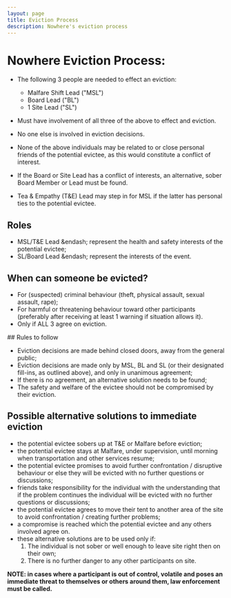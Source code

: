 ```yaml
---
layout: page
title: Eviction Process
description: Nowhere's eviction process
---
```

# **Nowhere Eviction Process:**

- The following 3 people are needed to effect an eviction:
   - Malfare Shift Lead ("MSL")
   - Board Lead ("BL")
   - 1 Site Lead ("SL")

- Must have involvement of all three of the above to effect and
    eviction.

- No one else is involved in eviction decisions. 

- None of the above individuals may be related to or close personal
    friends of the potential evictee, as this would constitute a
    conflict of interest.

- If the Board or Site Lead has a conflict of interests, an
    alternative, sober Board Member or Lead must be found.

- Tea & Empathy (T&E) Lead may step in for MSL if the latter has
    personal ties to the potential evictee.

## Roles

 - MSL/T&E Lead &endash; represent the health and safety interests of
     the potential evictee;
 - SL/Board Lead &endash; represent the interests of the event.

## When can someone be evicted?

 - For (suspected) criminal behaviour (theft, physical assault, sexual
    assault, rape);
 - For harmful or threatening behaviour toward other participants
    (preferably after receiving at least 1 warning if situation allows
    it).
 - Only if ALL 3 agree on eviction.

## Rules to follow
 - Eviction decisions are made behind closed doors, away from the
    general public;
 - Eviction decisions are made only by MSL, BL and SL (or their
     designated fill-ins, as outlined above), and only in unanimous
     agreement; 
 - If there is no agreement, an alternative solution needs
    to be found; 
 - The safety and welfare of the evictee should not be
    compromised by their eviction.

## Possible alternative solutions to immediate eviction
 - the potential evictee sobers up at T&E or Malfare before eviction;
 - the potential evictee stays at Malfare, under supervision, until
    morning when transportation and other services resume;
 - the potential evictee promises to avoid further confrontation /
    disruptive behaviour or else they will be evicted with no further
    questions or discussions;
 - friends take responsibility for the individual with the
     understanding that if the problem continues the individual will be
    evicted with no further questions or discussions;
 - the potential evictee agrees to move their tent to another area of
     the site to avoid confrontation / creating further problems;
 - a compromise is reached which the potential evictee and any others
     involved agree on.
  - these alternative solutions are to be used only if:
    1. The individual is not sober or well enough to leave site right
       then on their own;
    1. There is no further danger to any other participants on site.

**NOTE: in cases where a participant is out of control, volatile and
poses an immediate threat to themselves or others around them, law
enforcement must be called.**
